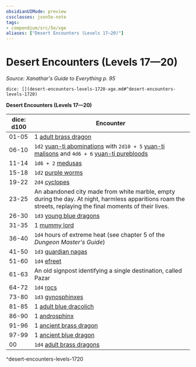 ```yaml
---
obsidianUIMode: preview
cssclasses: json5e-note
tags:
- compendium/src/5e/xge
aliases: ["Desert Encounters (Levels 17—20)"]
---
```

# Desert Encounters (Levels 17—20)
*Source: Xanathar's Guide to Everything p. 95* 

`dice: [](desert-encounters-levels-1720-xge.md#^desert-encounters-levels-1720)`

**Desert Encounters (Levels 17—20)**

| dice: d100 | Encounter |
|------------|-----------|
| 01-05 | 1 [adult brass dragon](/2-Mechanics/CLI/bestiary/dragon/adult-brass-dragon.md) |
| 06-10 | `1d2` [yuan-ti abominations](/2-Mechanics/CLI/bestiary/monstrosity/yuan-ti-abomination.md) with `2d10 + 5` [yuan-ti malisons](/2-Mechanics/CLI/bestiary/monstrosity/yuan-ti-malison-type-1.md) and `4d6 + 6` [yuan-ti purebloods](/2-Mechanics/CLI/bestiary/humanoid/yuan-ti-pureblood.md) |
| 11-14 | `1d6 + 2` [medusas](/2-Mechanics/CLI/bestiary/monstrosity/medusa.md) |
| 15-18 | `1d2` [purple worms](/2-Mechanics/CLI/bestiary/monstrosity/purple-worm.md) |
| 19-22 | `2d4` [cyclopes](/2-Mechanics/CLI/bestiary/giant/cyclops.md) |
| 23-25 | An abandoned city made from white marble, empty during the day. At night, harmless apparitions roam the streets, replaying the final moments of their lives. |
| 26-30 | `1d3` [young blue dragons](/2-Mechanics/CLI/bestiary/dragon/young-blue-dragon.md) |
| 31-35 | 1 [mummy lord](/2-Mechanics/CLI/bestiary/undead/mummy-lord.md) |
| 36-40 | `1d4` hours of extreme heat (see chapter 5 of the *Dungeon Master's Guide*) |
| 41-50 | `1d3` [guardian nagas](/2-Mechanics/CLI/bestiary/monstrosity/guardian-naga.md) |
| 51-60 | `1d4` [efreet](/2-Mechanics/CLI/bestiary/elemental/efreeti.md) |
| 61-63 | An old signpost identifying a single destination, called Pazar |
| 64-72 | `1d4` [rocs](/2-Mechanics/CLI/bestiary/monstrosity/roc.md) |
| 73-80 | `1d3` [gynosphinxes](/2-Mechanics/CLI/bestiary/monstrosity/gynosphinx.md) |
| 81-85 | 1 [adult blue dracolich](/2-Mechanics/CLI/bestiary/undead/adult-blue-dracolich.md) |
| 86-90 | 1 [androsphinx](/2-Mechanics/CLI/bestiary/monstrosity/androsphinx.md) |
| 91-96 | 1 [ancient brass dragon](/2-Mechanics/CLI/bestiary/dragon/ancient-brass-dragon.md) |
| 97-99 | 1 [ancient blue dragon](/2-Mechanics/CLI/bestiary/dragon/ancient-blue-dragon.md) |
| 00 | `1d4` [adult brass dragons](/2-Mechanics/CLI/bestiary/dragon/adult-brass-dragon.md) |
^desert-encounters-levels-1720